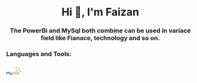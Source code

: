 <h1 align="center">Hi 👋, I'm Faizan</h1>
<h3 align="center">The PowerBi and MySql both combine can be used in variace field like Fianace, technology and so on.</h3>


<h3 align="left">Languages and Tools:</h3>
<p align="left"> <a href="https://www.mysql.com/" target="_blank" rel="noreferrer"> <img src="https://raw.githubusercontent.com/devicons/devicon/master/icons/mysql/mysql-original-wordmark.svg" alt="mysql" width="40" height="40"/> </a> </p>
